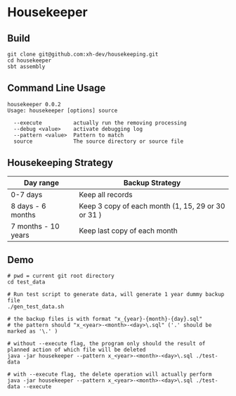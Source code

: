 # Housekeeper

## Build 
```shell
git clone git@github.com:xh-dev/housekeeping.git
cd housekeeper
sbt assembly
```

## Command Line Usage
```shell
housekeeper 0.0.2
Usage: housekeeper [options] source

  --execute          actually run the removing processing
  --debug <value>    activate debugging log
  --pattern <value>  Pattern to match
  source             The source directory or source file
```

## Housekeeping Strategy
| Day range           | Backup Strategy                                    |
|---------------------|----------------------------------------------------|
| 0-7 days            | Keep all records                                   |
| 8 days - 6 months   | Keep 3 copy of each month (1, 15, 29 or 30 or 31 ) |
| 7 months - 10 years | Keep last copy of each month                       |



## Demo
```shell
# pwd = current git root directory
cd test_data

# Run test script to generate data, will generate 1 year dummy backup file
./gen_test_data.sh

# the backup files is with format "x_{year}-{month}-{day}.sql"
# the pattern should "x_<year>-<month>-<day>\.sql" ('.' should be marked as '\.' )

# without --execute flag, the program only should the result of planned action of which file will be deleted
java -jar housekeeper --pattern x_<year>-<month>-<day>\.sql ./test-data

# with --execute flag, the delete operation will actually perform
java -jar housekeeper --pattern x_<year>-<month>-<day>\.sql ./test-data --execute
```
